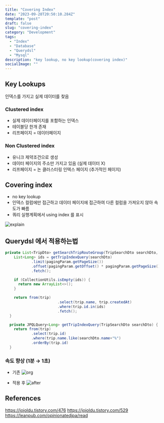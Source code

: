 ```yaml
---
title: "Covering Index"
date: "2023-09-28T20:50:10.284Z"
template: "post"
draft: false
slug: "covering-index"
category: "Development"
tags:
  - "Index"
  - "Database"
  - "Querydsl"
  - "Mysql"
description: "key lookup, no key lookup(covering index)"
socialImage: ""
---
```


## Key Lookups
인덱스를 가지고 실제 데이터를 찾음 

### Clustered index
- 실제 데이터페이지를 포함하는 인덱스
- 테이블당 한개 존재
- 리프페이지 = 데이터페이지

### Non Clustered index
- 유니크 제약조건으로 생성
- 데이터 페이지의 주소만 가지고 있음 (실제 데이터 X)
- 리프페이지 = 논 클러스터링 인텍스 페이지 (추가적인 페이지)

## Covering index
- no key lookup
- 인덱스 컬럼에만 접근하고 데이터 페이지에 접근하여 다른 컬럼을 가져오지 않아 속도가 빠름
- 쿼리 실행계획에서 using index 를 표시

![explain](/media/explain.jpg)

## Querydsl 에서 적용하는법

```java
private List<TripDto> getSearchTripRouteGroup(TripSearchDto searchDto, PagingParam pagingParam) {
    List<Long> ids = getTripIndexQuery(searchDto)
            .limit(pagingParam.getPageSize())
            .offset(pagingParam.getOffset() * pagingParam.getPageSize())
            .fetch();

    if (CollectionUtils.isEmpty(ids)) {
      return new ArrayList<>();
    }

    return from(trip)
						.select(trip.name, trip.createdAt)
						.where(trip.id.in(ids)
						.fetch();
  }

  private JPQLQuery<Long> getTripIndexQuery(TripSearchDto searchDto) {
    return from(trip)
            .select(trip.id)
            .where(trip.name.like(searchDto.name+"%")
            .orderBy(trip.id)
  }
```

### 속도 향상 (1분 → 1초)
- 기존
    ![org](/media/org.jpg)
    
- 적용 후
    ![after](/media/after.jpg)

## References
https://jojoldu.tistory.com/476
https://jojoldu.tistory.com/529
https://leanpub.com/opinionatedjpa/read